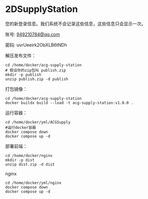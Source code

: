 # 2DSupplyStation

您的新登录信息。我们系统不会记录这些信息，这些信息只会显示一次。

账号: 949210784@qq.com

密码: uvrUeeirk2ObXLB6tNDh

解压发布文件：

```shell
cd /home/docker/acg-supply-station
# 假设你的zip包叫 publish.zip
mkdir -p publish
unzip publish.zip -d publish
```

打包镜像：

```shell
cd /home/docker/acg-supply-station
docker buildx build --load -t acg-supply-station:v1.0.0 .
```

运行容器：

```shell
cd /home/docker/yml/ACGSupply
#运行docker容器
docker compose down
docker compose up -d
```

部署前端：

```shell
cd /home/docker/nginx
mkdir -p dist
unzip dist.zip -d dist
```

nginx

```shell
cd /home/docker/yml/nginx
docker compose down
docker compose up -d
```


